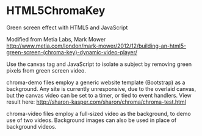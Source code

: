 HTML5ChromaKey
==============

Green screen effect with HTML5 and JavaScript

Modified from Metia Labs, Mark Mower 
    http://www.metia.com/london/mark-mower/2012/12/building-an-html5-green-screen-(chroma-key)-dynamic-video-player/ 

Use the canvas tag and JavaScript to isolate a subject by removing green pixels from green screen video.

chroma-demo files employ a generic website template (Bootstrap) as a background. Any site is currently unresponsive, due to the overlaid canvas, but the canvas video can be set to a timer, or tied to event handlers. View result here: http://sharon-kasper.com/sharon/chroma/chroma-test.html

chroma-video files employ a full-sized video as the background, to demo use of two videos. Background images can also be used in place of background videos. 
